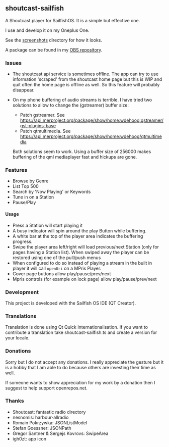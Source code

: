 ## shoutcast-sailfish

A Shoutcast player for SailfishOS. It is a simple but effective one.

I use and develop it on my Oneplus One.

See the [screenshots](https://github.com/wdehoog/shoutcast-sailfish/tree/master/screenshots) directory for how it looks.

A package can be found in my [OBS repository]( http://repo.merproject.org/obs/home:/wdehoog:/shoutcast-sailfish/sailfish_latest_armv7hl/). 

### Issues
  * The shoutcast api service is sometimes offline. The app can try to use information 'scraped' from the shoutcast home page but this is WIP and quit often the home page is offline as well. So this feature will probably disappear.
  * On my phone buffering of audio streams is terrible. I have tried two solutions to allow to change the (gstreamer) buffer size:
    * Patch gstreamer. See https://api.merproject.org/package/show/home:wdehoog:gstreamer/gst-plugins-base
    * Patch qtmultimedia. See https://api.merproject.org/package/show/home:wdehoog/qtmultimedia

    Both solutions seem to work. Using a buffer size of 256000 makes buffering of the qml mediaplayer fast and hickups are gone.

### Features
  * Browse by Genre
  * List Top 500
  * Search by 'Now Playing' or Keywords
  * Tune in on a Station 
  * Pause/Play

#### Usage
  * Press a Station will start playing it
  * A busy indicator will spin around the play Button while buffering.
  * A white bar at the top of the player area indicates the buffering progress.
  * Swipe the player area left/right will load previous/next Station (only for pages having a Station list).
    When swiped away the player can be restored using one of the pull/push menus
  * When configured to do so instead of playing a stream in the built in player it will call `openUri` on a MPris Player.
  * Cover page buttons allow play/pause/prev/next
  * Mpris controls (for example on lock page) allow play/pause/prev/next

### Development
This project is developed with the Sailfish OS IDE (QT Creator). 

### Translations
Translation is done using Qt Quick Internationalisation. If you want to contribute a translation take shoutcast-sailfish.ts and create a version for your locale.

### Donations
Sorry but I do not accept any donations. I really appreciate the gesture but it is a hobby that I am able to do because others are investing their time as well.

If someone wants to show appreciation for my work by a donation then I suggest to help support openrepos.net.

### Thanks
  * Shoutcast: fantastic radio directory
  * nesnomis: harbour-allradio
  * Romain Pokrzywka: JSONListModel
  * Stefan Goessner: JSONPath
  * Gregor Santner & Sergejs Kovrovs: SwipeArea
  * igh0zt: app icon